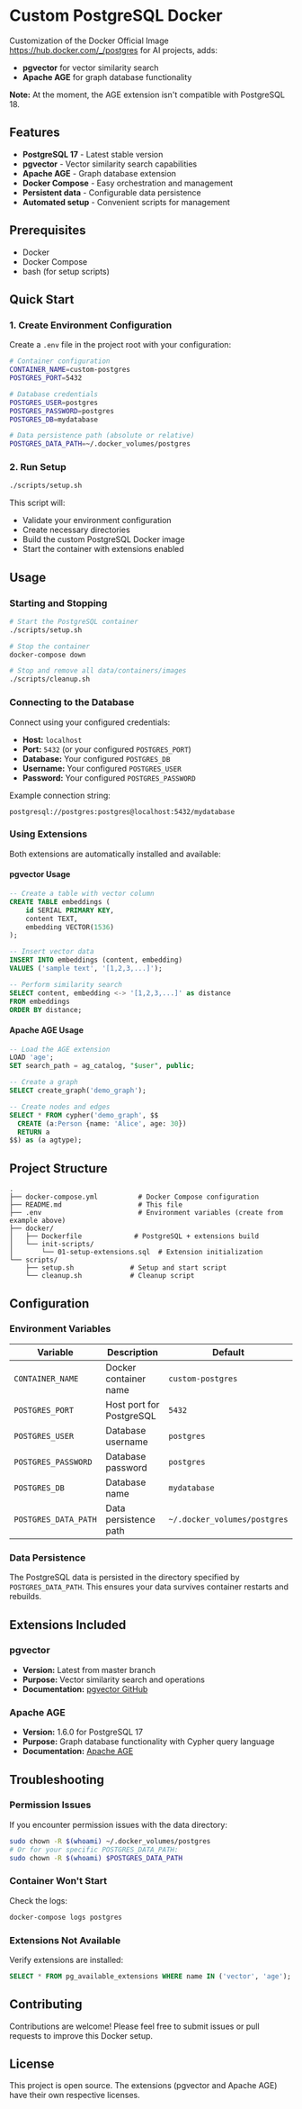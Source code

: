 # Custom PostgreSQL Docker

Customization of the Docker Official Image https://hub.docker.com/_/postgres for AI projects, adds:
- **pgvector** for vector similarity search
- **Apache AGE** for graph database functionality

**Note:** At the moment, the AGE extension isn't compatible with PostgreSQL 18.

## Features

- **PostgreSQL 17** - Latest stable version
- **pgvector** - Vector similarity search capabilities
- **Apache AGE** - Graph database extension
- **Docker Compose** - Easy orchestration and management
- **Persistent data** - Configurable data persistence
- **Automated setup** - Convenient scripts for management

## Prerequisites

- Docker
- Docker Compose
- bash (for setup scripts)

## Quick Start

### 1. Create Environment Configuration

Create a `.env` file in the project root with your configuration:

```bash
# Container configuration
CONTAINER_NAME=custom-postgres
POSTGRES_PORT=5432

# Database credentials
POSTGRES_USER=postgres
POSTGRES_PASSWORD=postgres
POSTGRES_DB=mydatabase

# Data persistence path (absolute or relative)
POSTGRES_DATA_PATH=~/.docker_volumes/postgres
```

### 2. Run Setup

```bash
./scripts/setup.sh
```

This script will:
- Validate your environment configuration
- Create necessary directories
- Build the custom PostgreSQL Docker image
- Start the container with extensions enabled

## Usage

### Starting and Stopping

```bash
# Start the PostgreSQL container
./scripts/setup.sh

# Stop the container
docker-compose down

# Stop and remove all data/containers/images
./scripts/cleanup.sh
```

### Connecting to the Database

Connect using your configured credentials:
- **Host:** `localhost`
- **Port:** `5432` (or your configured `POSTGRES_PORT`)
- **Database:** Your configured `POSTGRES_DB`
- **Username:** Your configured `POSTGRES_USER`
- **Password:** Your configured `POSTGRES_PASSWORD`

Example connection string:
```
postgresql://postgres:postgres@localhost:5432/mydatabase
```

### Using Extensions

Both extensions are automatically installed and available:

#### pgvector Usage
```sql
-- Create a table with vector column
CREATE TABLE embeddings (
    id SERIAL PRIMARY KEY,
    content TEXT,
    embedding VECTOR(1536)
);

-- Insert vector data
INSERT INTO embeddings (content, embedding) 
VALUES ('sample text', '[1,2,3,...]');

-- Perform similarity search
SELECT content, embedding <-> '[1,2,3,...]' as distance 
FROM embeddings 
ORDER BY distance;
```

#### Apache AGE Usage
```sql
-- Load the AGE extension
LOAD 'age';
SET search_path = ag_catalog, "$user", public;

-- Create a graph
SELECT create_graph('demo_graph');

-- Create nodes and edges
SELECT * FROM cypher('demo_graph', $$
  CREATE (a:Person {name: 'Alice', age: 30})
  RETURN a
$$) as (a agtype);
```

## Project Structure

```
.
├── docker-compose.yml          # Docker Compose configuration
├── README.md                   # This file
├── .env                        # Environment variables (create from example above)
├── docker/
│   ├── Dockerfile             # PostgreSQL + extensions build
│   └── init-scripts/
│       └── 01-setup-extensions.sql  # Extension initialization
└── scripts/
    ├── setup.sh              # Setup and start script
    └── cleanup.sh            # Cleanup script
```

## Configuration

### Environment Variables

| Variable | Description | Default |
|----------|-------------|---------|
| `CONTAINER_NAME` | Docker container name | `custom-postgres` |
| `POSTGRES_PORT` | Host port for PostgreSQL | `5432` |
| `POSTGRES_USER` | Database username | `postgres` |
| `POSTGRES_PASSWORD` | Database password | `postgres` |
| `POSTGRES_DB` | Database name | `mydatabase` |
| `POSTGRES_DATA_PATH` | Data persistence path | `~/.docker_volumes/postgres` |

### Data Persistence

The PostgreSQL data is persisted in the directory specified by `POSTGRES_DATA_PATH`. This ensures your data survives container restarts and rebuilds.

## Extensions Included

### pgvector
- **Version:** Latest from master branch
- **Purpose:** Vector similarity search and operations
- **Documentation:** [pgvector GitHub](https://github.com/pgvector/pgvector)

### Apache AGE
- **Version:** 1.6.0 for PostgreSQL 17
- **Purpose:** Graph database functionality with Cypher query language
- **Documentation:** [Apache AGE](https://age.apache.org/)

## Troubleshooting

### Permission Issues
If you encounter permission issues with the data directory:
```bash
sudo chown -R $(whoami) ~/.docker_volumes/postgres
# Or for your specific POSTGRES_DATA_PATH:
sudo chown -R $(whoami) $POSTGRES_DATA_PATH
```

### Container Won't Start
Check the logs:
```bash
docker-compose logs postgres
```

### Extensions Not Available
Verify extensions are installed:
```sql
SELECT * FROM pg_available_extensions WHERE name IN ('vector', 'age');
```

## Contributing

Contributions are welcome! Please feel free to submit issues or pull requests to improve this Docker setup.

## License

This project is open source. The extensions (pgvector and Apache AGE) have their own respective licenses.